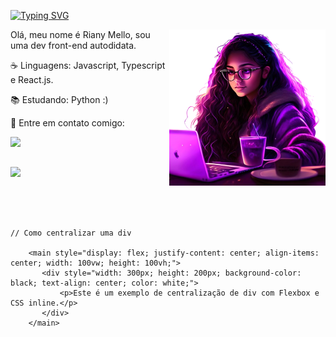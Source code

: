 



[![Typing SVG](https://readme-typing-svg.herokuapp.com/?color=7e22ce&size=30&left=true&vLeft=true&width=1000&lines=Hi,+My+name+is+Riany+Mello;I'm+a+front-end+developer;Be+Welcome!+:%29)](https://git.io/typing-svg)

<img src="https://github.com/rianymello/rianymello/blob/main/foto1.png?raw=true" min-width="400px" max-width="400px" width="250px" align="right">


<p align="left"> 
  Olá, meu nome é Riany Mello, sou uma dev front-end autodidata.
</p>

<p align="left">
  ☕ Linguagens: Javascript, Typescript e React.js.
</p>

<p align="left">
  📚 Estudando: Python :)
</p>

<p align="left">
  💌 Entre em contato comigo:
</p>

<p align="left">

  <a href="https://www.linkedin.com/in/rianymello/" alt="LinkedIn">
  <img src="https://img.shields.io/badge/-Linkedin-0e76a8?style=flat-square&logo=Linkedin&logoColor=white&link=LINK-DO-SEU-LINKEDIN" /></a>
  
##
<div align="left" >
<a href="https://skillicons.dev"   >
  <img src="https://skillicons.dev/icons?i=git,github,vscode,javascript,typescript,nodejs,python,react,next,vite,tailwind,bootstrap,sass,styledcomponents,redux,vercel,express,nest,prisma,django,postgres,mongodb,mysql,css,html,figma,wordpress" />
</a>
  <br />

  </div>


##
   ```



   // Como centralizar uma div
  
       <main style="display: flex; justify-content: center; align-items: center; width: 100vw; height: 100vh;">
          <div style="width: 300px; height: 200px; background-color: black; text-align: center; color: white;">
              <p>Este é um exemplo de centralização de div com Flexbox e CSS inline.</p>
          </div>
       </main>


```
